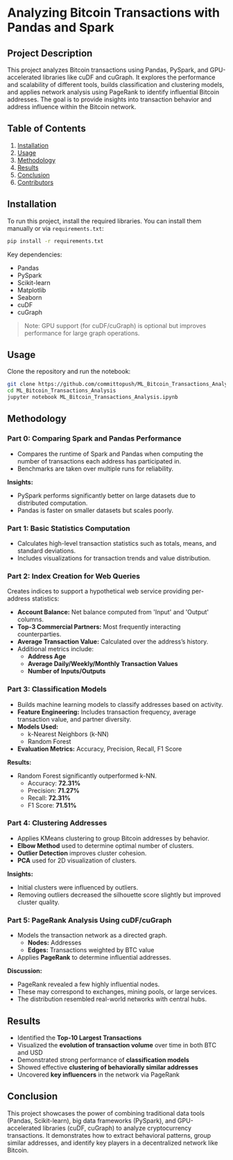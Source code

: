 # Analyzing Bitcoin Transactions with Pandas and Spark

## Project Description
This project analyzes Bitcoin transactions using Pandas, PySpark, and GPU-accelerated libraries like cuDF and cuGraph. It explores the performance and scalability of different tools, builds classification and clustering models, and applies network analysis using PageRank to identify influential Bitcoin addresses. The goal is to provide insights into transaction behavior and address influence within the Bitcoin network.

## Table of Contents
1. [Installation](#installation)
2. [Usage](#usage)
3. [Methodology](#methodology)
4. [Results](#results)
5. [Conclusion](#conclusion)
6. [Contributors](#contributors)

## Installation
To run this project, install the required libraries. You can install them manually or via `requirements.txt`:

```bash
pip install -r requirements.txt
```

Key dependencies:
- Pandas
- PySpark
- Scikit-learn
- Matplotlib
- Seaborn
- cuDF
- cuGraph

> Note: GPU support (for cuDF/cuGraph) is optional but improves performance for large graph operations.

## Usage
Clone the repository and run the notebook:

```bash
git clone https://github.com/committopush/ML_Bitcoin_Transactions_Analysis.git
cd ML_Bitcoin_Transactions_Analysis
jupyter notebook ML_Bitcoin_Transactions_Analysis.ipynb
```

## Methodology

### Part 0: Comparing Spark and Pandas Performance
- Compares the runtime of Spark and Pandas when computing the number of transactions each address has participated in.
- Benchmarks are taken over multiple runs for reliability.

**Insights:**
- PySpark performs significantly better on large datasets due to distributed computation.
- Pandas is faster on smaller datasets but scales poorly.

### Part 1: Basic Statistics Computation
- Calculates high-level transaction statistics such as totals, means, and standard deviations.
- Includes visualizations for transaction trends and value distribution.

### Part 2: Index Creation for Web Queries
Creates indices to support a hypothetical web service providing per-address statistics:

- **Account Balance:** Net balance computed from 'Input' and 'Output' columns.
- **Top-3 Commercial Partners:** Most frequently interacting counterparties.
- **Average Transaction Value:** Calculated over the address’s history.
- Additional metrics include:
  - **Address Age**
  - **Average Daily/Weekly/Monthly Transaction Values**
  - **Number of Inputs/Outputs**

### Part 3: Classification Models
- Builds machine learning models to classify addresses based on activity.
- **Feature Engineering:** Includes transaction frequency, average transaction value, and partner diversity.
- **Models Used:**
  - k-Nearest Neighbors (k-NN)
  - Random Forest
- **Evaluation Metrics:** Accuracy, Precision, Recall, F1 Score

**Results:**
- Random Forest significantly outperformed k-NN.
  - Accuracy: **72.31%**
  - Precision: **71.27%**
  - Recall: **72.31%**
  - F1 Score: **71.51%**

### Part 4: Clustering Addresses
- Applies KMeans clustering to group Bitcoin addresses by behavior.
- **Elbow Method** used to determine optimal number of clusters.
- **Outlier Detection** improves cluster cohesion.
- **PCA** used for 2D visualization of clusters.

**Insights:**
- Initial clusters were influenced by outliers.
- Removing outliers decreased the silhouette score slightly but improved cluster quality.

### Part 5: PageRank Analysis Using cuDF/cuGraph
- Models the transaction network as a directed graph.
  - **Nodes:** Addresses
  - **Edges:** Transactions weighted by BTC value
- Applies **PageRank** to determine influential addresses.

**Discussion:**
- PageRank revealed a few highly influential nodes.
- These may correspond to exchanges, mining pools, or large services.
- The distribution resembled real-world networks with central hubs.

## Results
- Identified the **Top-10 Largest Transactions**
- Visualized the **evolution of transaction volume** over time in both BTC and USD
- Demonstrated strong performance of **classification models**
- Showed effective **clustering of behaviorally similar addresses**
- Uncovered **key influencers** in the network via PageRank

## Conclusion
This project showcases the power of combining traditional data tools (Pandas, Scikit-learn), big data frameworks (PySpark), and GPU-accelerated libraries (cuDF, cuGraph) to analyze cryptocurrency transactions. It demonstrates how to extract behavioral patterns, group similar addresses, and identify key players in a decentralized network like Bitcoin.
